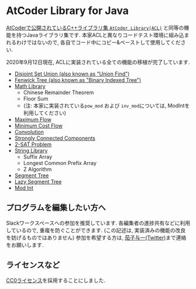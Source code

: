 # AtCoder Library for Java
[AtCoderで公開されているC++ライブラリ集 `AtCoder Library(ACL)`](https://github.com/atcoder/ac-library) と同等の機能を持つJavaライブラリ集です.
本家ACLと異なりコードテスト環境に組み込まれるわけではないので, 各自でコード中にコピー&ペーストして使用してください.

2020年9月12日現在, ACLに実装されている全ての機能の移植が完了しています.
* [Disjoint Set Union (also known as "Union Find")](https://github.com/NASU41/AtCoderLibraryForJava/tree/master/DSU)
* [Fenwick Tree (also known as "Binary Indexed Tree")](https://github.com/NASU41/AtCoderLibraryForJava/tree/master/FenwickTree)
* [Math Library](https://github.com/NASU41/AtCoderLibraryForJava/tree/master/Math)
  + Chinese Remainder Theorem
  + Floor Sum
  + (注: 本家に実装されている`pow_mod` および `inv_mod`については, ModIntを利用してください)
* [Maximum Flow](https://github.com/NASU41/AtCoderLibraryForJava/tree/master/MaxFlow)
* [Minimum Cost Flow](https://github.com/NASU41/AtCoderLibraryForJava/tree/master/MinCostFlow)
* [Convolution](https://github.com/NASU41/AtCoderLibraryForJava/tree/master/Convolution)
* [Strongly Connected Components](https://github.com/NASU41/AtCoderLibraryForJava/tree/master/SCC)
* [2-SAT Problem](https://github.com/NASU41/AtCoderLibraryForJava/tree/master/2SAT)
* [String Library](https://github.com/NASU41/AtCoderLibraryForJava/tree/master/StringAlgorithm)
  + Suffix Array
  + Longest Common Prefix Array
  + Z Algorithm
* [Segment Tree](https://github.com/NASU41/AtCoderLibraryForJava/tree/master/SegTree)
* [Lazy Segment Tree](https://github.com/NASU41/AtCoderLibraryForJava/tree/master/LazySegTree)
* [Mod Int](https://github.com/NASU41/AtCoderLibraryForJava/tree/master/ModInt)

## プログラムを編集したい方へ
Slackワークスペースへの参加を推奨しています.
各編集者の進捗共有などに利用しているので, 重複を防ぐことができます.
(この記述は, 実装済みの機能の改良を妨げるものではありません)
参加を希望する方は, [茄子与一(Twitter)](https://twitter.com/skkytkstexhk)まで連絡をお願いします. 

## ライセンスなど
[CC0ライセンス](https://creativecommons.org/share-your-work/public-domain/cc0)を採用することにしました.
